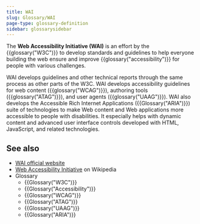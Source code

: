 ```yaml
---
title: WAI
slug: Glossary/WAI
page-type: glossary-definition
sidebar: glossarysidebar
---
```


The **Web Accessibility Initiative (WAI)** is an effort by the {{glossary("W3C")}} to develop standards and guidelines to help everyone building the web ensure and improve {{glossary("accessibility")}} for people with various challenges.

WAI develops guidelines and other technical reports through the same process as other parts of the W3C. WAI develops accessibility guidelines for web content ({{glossary("WCAG")}}), authoring tools ({{glossary("ATAG")}}), and user agents ({{glossary("UAAG")}}). WAI also develops the Accessible Rich Internet Applications ({{Glossary("ARIA")}}) suite of technologies to make Web content and Web applications more accessible to people with disabilities. It especially helps with dynamic content and advanced user interface controls developed with HTML, JavaScript, and related technologies.

## See also

- [WAI official website](https://www.w3.org/WAI/)
- [Web Accessibility Initiative](https://en.wikipedia.org/wiki/Web_Accessibility_Initiative) on Wikipedia
- Glossary
  - {{Glossary("W3C")}}
  - {{Glossary("Accessibility")}}
  - {{Glossary("WCAG")}}
  - {{Glossary("ATAG")}}
  - {{Glossary("UAAG")}}
  - {{Glossary("ARIA")}}
